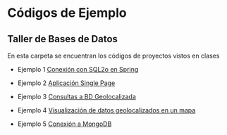 # Códigos de Ejemplo
## Taller de Bases de Datos

En esta carpeta se encuentran los códigos de proyectos vistos en clases

* Ejemplo 1 [Conexión con SQL2o en Spring](./ejemplo-spring-1)

* Ejemplo 2 [Aplicación Single Page](./ejemplo-vue)

* Ejemplo 3 [Consultas a BD Geolocalizada](./ejemplo-spring-gis)

* Ejemplo 4 [Visualización de datos geolocalizados en un mapa](./ejemplo-mapas)

* Ejemplo 5 [Conexión a MongoDB](./ejemplo-mongodb)